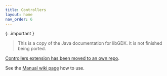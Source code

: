 ```yaml
---
title: Controllers
layout: home
nav_order: 6
---
```


{: .important }
> This is a copy of the Java documentation for libGDX. It is not finished being ported.

[Controllers extension has been moved to an own repo](https://github.com/sharpgdx/gdx-controllers).

See the [Manual wiki page](https://github.com/sharpgdx/gdx-controllers/wiki) how to use.